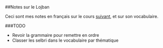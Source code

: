 ##Notes sur le Lojban

Ceci sont mes notes en français sur le cours [suivant](https://mw.lojban.org/papri/The_Crash_Course_(a_draft)), et sur son vocabulaire.

###TODO

- Revoir la grammaire pour remettre en ordre
- Classer les selbri dans le vocabulaire par thématique
